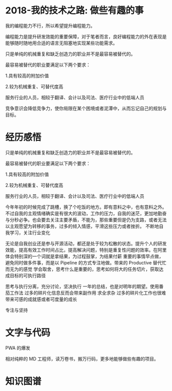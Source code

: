 # 2018-我的技术之路: 做些有趣的事

我的编程能力不行，所以希望提升编程能力。

编程能力是提升研发效能的重要保障，对于笔者而言，良好编程能力的外在表现是能够随时随地用合适的语言无阻塞地实现某些功能需求。

只是单纯的机械重复和缺乏创造力的职业并不是最容易被替代的。

最容易被替代的职业要满足以下两个要求：

1.具有较高的附加价值

2.较为机械重复、可替代度高

服务行业的人员，相较于翻译、会计以及司法、医疗行业中的低端人员

竞争意识会降低竞争力，使你局限在某个困境或者泥潭中，从而忘记自己的规划与目标。

# 经历感悟

只是单纯的机械重复和缺乏创造力的职业并不是最容易被替代的。

最容易被替代的职业要满足以下两个要求：

1.具有较高的附加价值

2.较为机械重复、可替代度高

服务行业的人员，相较于翻译、会计以及司法、医疗行业中的低端人员

今年年初的时候完成了跳槽，换了个吃饭的地方。即有意料之中，也有意料之外。不过自我的主观情绪确实是有很大的波动，工作的压力，自我的迷茫，更加地勤奋与分秒必争。也会要去关注主要矛盾，不能为，那些重要但是仍为支路，或者无法以主观愿望为转移的事务，过多的倾入情感，平滑这些压力或者挫折。 不断地自我学习，关注行业变化

无论是自我创业还是参与开源活动，都还是处于较为松散的状态。提升个人的研发效能，提高有效工作时间占比，提高解决问题，特别是重复性问题的效率。在阿里体会特别深的一个词就是拿结果，为过程鼓掌，为结果付薪 重要的事情早点做，避免同时做多件事，而是以 Pipeline 的方式专注地做。带来的 Productive 替代忙而无为的感觉 学会取舍，思考什么是重要的，思考如何将大的任务切片，获取达成目标的可执行路径

思考与执行分离，充分讨论，坚决执行 一年的总结，也是对明年的期望。使用番茄工作法 过多的碎片化信息反而会带来副作用 求全求杂 过多的碎片化工作也很难带来可感的成就感或者可度量的成长

专注与坚持

# 文字与代码

PWA 的爆发

相对纯粹的 MD 工程师，读万卷书，搬万行码，更多地能够做些有趣的项目。

# 知识图谱
